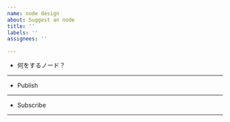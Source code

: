 ```yaml
---
name: node design
about: Suggest an node
title: ''
labels: ''
assignees: ''

---
```


- 何をするノード？

---
- Publish
---
- Subscribe
---
